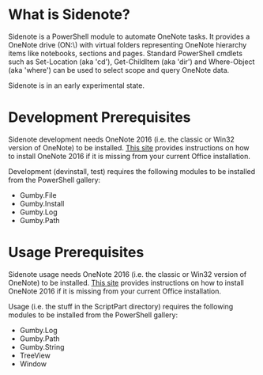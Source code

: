 # What is Sidenote?

Sidenote is a PowerShell module to automate OneNote tasks. It provides a OneNote drive (ON:\\) with
virtual folders representing OneNote hierarchy items like notebooks, sections and pages. Standard
PowerShell cmdlets such as Set-Location (aka 'cd'), Get-ChildItem (aka 'dir') and Where-Object (aka
'where') can be used to select scope and query OneNote data.

Sidenote is in an early experimental state.

# Development Prerequisites

Sidenote development needs OneNote 2016 (i.e. the classic or Win32 version of OneNote) to be installed.
[This site](https://support.office.com/en-us/article/Install-or-reinstall-OneNote-2016-for-Windows-c08068d8-b517-4464-9ff2-132cb9c45c08)
provides instructions on how to install OneNote 2016 if it is missing from your current Office
installation.

Development (devinstall, test) requires the following modules to be installed from the PowerShell
gallery:
- Gumby.File
- Gumby.Install
- Gumby.Log
- Gumby.Path

# Usage Prerequisites

Sidenote usage needs OneNote 2016 (i.e. the classic or Win32 version of OneNote) to be installed.
[This site](https://support.office.com/en-us/article/Install-or-reinstall-OneNote-2016-for-Windows-c08068d8-b517-4464-9ff2-132cb9c45c08)
provides instructions on how to install OneNote 2016 if it is missing from your current Office
installation.

Usage (i.e. the stuff in the ScriptPart directory) requires the following modules to be installed
from the PowerShell gallery:
- Gumby.Log
- Gumby.Path
- Gumby.String
- TreeView
- Window
